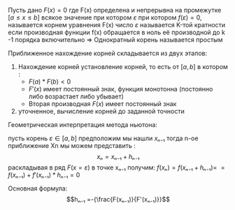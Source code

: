 
Пусть дано $F(x) = 0$  где F(x) определена и непрерывна на промежутке $[a\le x \le b]$
всякое значение при котором $\varepsilon$ при котором $f(\varepsilon) = 0$, называется корнем уравнения F(x) число $\varepsilon$ называется K-той кратности если производная функции f(x) обращается в ноль её производной до k -1 порядка включительно => Однократный корень называется простым

Приближенное нахождение корней складывается из двух этапов:
1) Нахождение корней
	установление корней, то есть от $[a,b]$ в котором :
	- $F(a) * F(b) < 0$
	- $F'(x)$ имеет постоянный знак, функция монотонна (постоянно либо возрастает либо убывает)
	- Вторая производная $F(x)$ имеет постоянный знак
2) уточненное, вычисление корней до заданной точности

Геометрическая интерпретация метода ньютона:

пусть корень $\varepsilon \in [a,b]$ предположим мы нашли $xₙ₋₁$ 
	тогда n-ое приближение Xn мы можем представить :$$xₙ = xₙ₋₁ + hₙ₋₁$$
	раскладывая в ряд $F(x = \varepsilon)$ в точке xₙ₋₁ получим:
	$f(xₙ) =f(xₙ₋₁ + hₙ₋₁) =$ 
	$= f(xₙ₋₁) + f'(xₙ₋₁)*hₙ₋₁ = 0$

Основная формула: $$hₙ₋₁ =-{\frac{F(xₙ₋₁)}{F'(xₙ₋₁)}}$$
